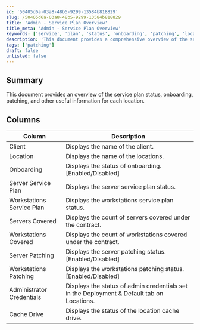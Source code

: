 ```yaml
---
id: '50405d6a-03a8-48b5-9299-13584b818829'
slug: /50405d6a-03a8-48b5-9299-13584b818829
title: 'Admin - Service Plan Overview'
title_meta: 'Admin - Service Plan Overview'
keywords: ['service', 'plan', 'status', 'onboarding', 'patching', 'location', 'client']
description: 'This document provides a comprehensive overview of the service plan status, onboarding, and patching information for each location, including details on the number of servers and workstations covered under the contract.'
tags: ['patching']
draft: false
unlisted: false
---
```


## Summary

This document provides an overview of the service plan status, onboarding, patching, and other useful information for each location.

## Columns

| Column                     | Description                                                                                          |
|----------------------------|------------------------------------------------------------------------------------------------------|
| Client                     | Displays the name of the client.                                                                      |
| Location                   | Displays the name of the locations.                                                                    |
| Onboarding                 | Displays the status of onboarding. [Enabled/Disabled]                                                |
| Server Service Plan        | Displays the server service plan status.                                                               |
| Workstations Service Plan   | Displays the workstations service plan status.                                                        |
| Servers Covered            | Displays the count of servers covered under the contract.                                             |
| Workstations Covered       | Displays the count of workstations covered under the contract.                                        |
| Server Patching            | Displays the server patching status. [Enabled/Disabled]                                              |
| Workstations Patching      | Displays the workstations patching status. [Enabled/Disabled]                                        |
| Administrator Credentials  | Displays the status of admin credentials set in the Deployment & Default tab on Locations.           |
| Cache Drive                | Displays the status of the location cache drive.                                                     |